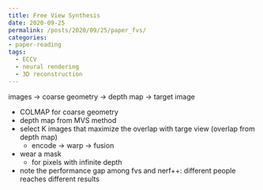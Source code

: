 ```yaml
---
title: Free View Synthesis
date: 2020-09-25
permalink: /posts/2020/09/25/paper_fvs/
categories:
- paper-reading
tags:
  - ECCV
  - neural rendering
  - 3D reconstruction
---
```


images -> coarse geometry -> depth map -> target image
- COLMAP for coarse geometry
- depth map from MVS method
- select K images that maximize the overlap with targe view (overlap from depth map)
  - encode -> warp -> fusion
- wear a mask
  - for pixels with infinite depth
- note the performance gap among fvs and nerf++: different people reaches different results